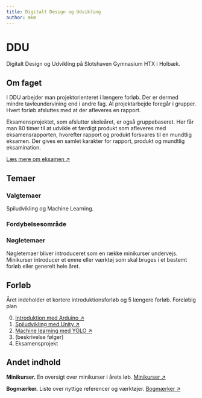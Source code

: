 ```yaml
---
title: Digitalt Design og Udvikling
author: mkm
---
```

# DDU
Digitalt Design og Udvikling på Slotshaven Gymnasium HTX i Holbæk.

## Om faget
I DDU arbejder man projektorienteret i længere forløb. Der er dermed mindre tavleundervining end i andre fag. Al projektarbejde foregår i grupper.
Hvert forløb afsluttes med at der afleveres en rapport. 

Eksamensprojektet, som afslutter skoleåret, er også gruppebaseret. Her får man 80 timer til at udvikle et færdigt produkt som afleveres med eksamensrapporten, hvorefter rapport og produkt forsvares til en mundtlig eksamen. Der gives en samlet karakter for rapport, produkt og mundtlig eksamination. 

[Læs mere om eksamen ↗️](sider/eksamen.md)

## Temaer
### Valgtemaer
Spiludvikling og Machine Learning. 

### Fordybelsesområde

### Nøgletemaer
Nøgletemaer bliver introduceret som en række minikurser undervejs. 
Minikurser introducer et emne eller værktøj som skal bruges i et bestemt forløb eller generelt hele året.


## Forløb
Året indeholder et kortere introduktionsforløb og 5 længere forløb.
Foreløbig plan

0. [Introduktion med Arduino ↗️](forloeb/intro-arduino.md)
1. [Spiludvikling med Unity ↗️](forloeb/unity-game.md)
2. [Machine learning med YOLO ↗️](forloeb/machine-learning-yolo.md) 
3. (beskrivelse følger)
4. Eksamensprojekt

## Andet indhold

**Minikurser.** 
En oversigt over minikurser i årets løb. 
[Minikurser ↗️](minikurser/minikurser.md)

**Bogmærker.** 
Liste over nyttige referencer og værktøjer. 
[Bogmærker ↗️](sider/bogmaerker.md)


